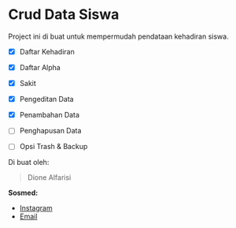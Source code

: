 # Crud Data Siswa
Project ini di buat untuk mempermudah pendataan kehadiran siswa.

- [x] Daftar Kehadiran
- [x] Daftar Alpha
- [x] Sakit
- [x] Pengeditan Data
- [x] Penambahan Data
- [ ] Penghapusan Data
- [ ] Opsi Trash & Backup



Di buat oleh:
> Dione Alfarisi 

**Sosmed:** 
- [Instagram](https://Instagram.com/dionealfarisii)
- [Email](mailto:ardionefarisi1322@gmail.com)

